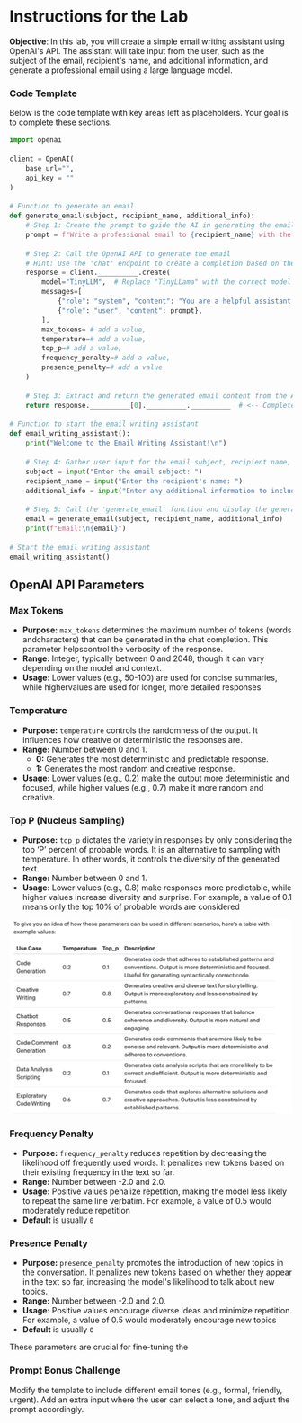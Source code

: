 # **Instructions for the Lab**

**Objective**: In this lab, you will create a simple email writing assistant using OpenAI's API. The assistant will take input from the user, such as the subject of the email, recipient's name, and additional information, and generate a professional email using a large language model.

### Code Template

Below is the code template with key areas left as placeholders. Your goal is to complete these sections.

```python
import openai

client = OpenAI(
    base_url="", 
    api_key = ""
)

# Function to generate an email
def generate_email(subject, recipient_name, additional_info):
    # Step 1: Create the prompt to guide the AI in generating the email
    prompt = f"Write a professional email to {recipient_name} with the subject '{subject}'. Include the following information: {additional_info}"
    
    # Step 2: Call the OpenAI API to generate the email
    # Hint: Use the 'chat' endpoint to create a completion based on the prompt
    response = client.__________.create(
        model="TinyLLM",  # Replace "TinyLLama" with the correct model
        messages=[
            {"role": "system", "content": "You are a helpful assistant."},
            {"role": "user", "content": prompt},
        ],
        max_tokens= # add a value,
        temperature=# add a value,
        top_p=# add a value,
        frequency_penalty=# add a value,
        presence_penalty=# add a value
    )
    
    # Step 3: Extract and return the generated email content from the API response
    return response.__________[0].__________.__________  # <-- Complete this line to get the email content

# Function to start the email writing assistant
def email_writing_assistant():
    print("Welcome to the Email Writing Assistant!\n")
    
    # Step 4: Gather user input for the email subject, recipient name, and additional information
    subject = input("Enter the email subject: ")
    recipient_name = input("Enter the recipient's name: ")
    additional_info = input("Enter any additional information to include in the email: ")
    
    # Step 5: Call the 'generate_email' function and display the generated email
    email = generate_email(subject, recipient_name, additional_info)
    print(f"Email:\n{email}")

# Start the email writing assistant
email_writing_assistant()

```

## OpenAI API Parameters

### **Max Tokens**

- **Purpose:** `max_tokens` determines the maximum number of tokens (words andcharacters) that can be generated in the chat completion. This parameter helpscontrol the verbosity of the response.
- **Range:** Integer, typically between 0 and 2048, though it can vary depending on the model and context.
- **Usage:** Lower values (e.g., 50-100) are used for concise summaries, while highervalues are used for longer, more detailed responses

### **Temperature**

- **Purpose:** `temperature` controls the randomness of the output. It influences how creative or deterministic the responses are.
- **Range:** Number between 0 and 1.
  - **0:** Generates the most deterministic and predictable response.
  - **1:** Generates the most random and creative response.
- **Usage:** Lower values (e.g., 0.2) make the output more deterministic and focused, while higher values (e.g., 0.7) make it more random and creative. 

### **Top P (Nucleus Sampling)**

- **Purpose:** `top_p` dictates the variety in responses by only considering the top ‘P’ percent of probable words. It is an alternative to sampling with temperature. In other words, it controls the diversity of the generated text.
- **Range:** Number between 0 and 1.
- **Usage:** Lower values (e.g., 0.8) make responses more predictable, while higher values increase diversity and surprise. For example, a value of 0.1 means only the top 10% of probable words are considered

<img src="images/649f076eeeff5a9fa30e442a_OpenAI Temperature Recomendations.png" alt="Table with use cases and corresponding Temperate and Top_ p values from OpenAI" style="zoom:50%;" />

### **Frequency Penalty**

- **Purpose:** `frequency_penalty` reduces repetition by decreasing the likelihood off frequently used words. It penalizes new tokens based on their existing frequency in the text so far.
- **Range:** Number between -2.0 and 2.0.
- **Usage:** Positive values penalize repetition, making the model less likely to repeat the same line verbatim. For example, a value of 0.5 would moderately reduce repetition
- **Default** is usually `0`

### **Presence Penalty**

- **Purpose:** `presence_penalty` promotes the introduction of new topics in the conversation. It penalizes new tokens based on whether they appear in the text so far, increasing the model's likelihood to talk about new topics.
- **Range:** Number between -2.0 and 2.0.
- **Usage:** Positive values encourage diverse ideas and minimize repetition. For example, a value of 0.5 would moderately encourage new topics
- **Default** is usually `0`

These parameters are crucial for fine-tuning the

### Prompt Bonus Challenge

Modify the template to include different email tones (e.g., formal, friendly, urgent). Add an extra input where the user can select a tone, and adjust the prompt accordingly.